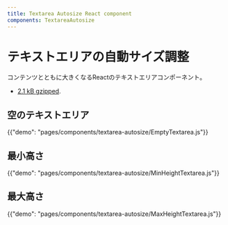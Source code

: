 ```yaml
---
title: Textarea Autosize React component
components: TextareaAutosize
---
```


# テキストエリアの自動サイズ調整

<p class="description">コンテンツとともに大きくなるReactのテキストエリアコンポーネント。</p>

- [2.1 kB gzipped](/size-snapshot).

## 空のテキストエリア

{{"demo": "pages/components/textarea-autosize/EmptyTextarea.js"}}

## 最小高さ

{{"demo": "pages/components/textarea-autosize/MinHeightTextarea.js"}}

## 最大高さ

{{"demo": "pages/components/textarea-autosize/MaxHeightTextarea.js"}}
